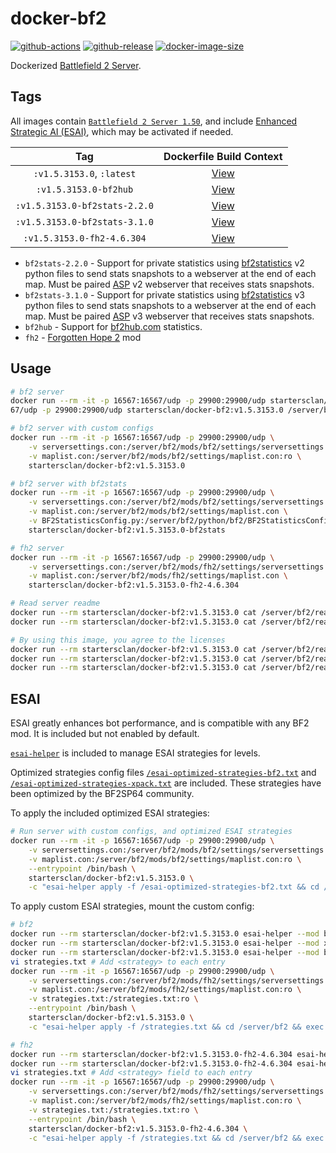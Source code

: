 # docker-bf2

[![github-actions](https://github.com/startersclan/docker-bf2/workflows/ci-master-pr/badge.svg)](https://github.com/startersclan/docker-bf2/actions)
[![github-release](https://img.shields.io/github/v/release/startersclan/docker-bf2?style=flat-square)](https://github.com/startersclan/docker-bf2/releases/)
[![docker-image-size](https://img.shields.io/docker/image-size/startersclan/docker-bf2/latest)](https://hub.docker.com/r/startersclan/docker-bf2)

Dockerized [Battlefield 2 Server](https://www.ea.com/games/battlefield/battlefield-2).

## Tags

All images contain [`Battlefield 2 Server 1.50`](https://www.bf-games.net/downloads/category/153/serverfiles.html), and include [Enhanced Strategic AI (ESAI)](https://www.moddb.com/mods/esai-enhanced-strategic-ai), which may be activated if needed.

| Tag | Dockerfile Build Context |
|:-------:|:---------:|
| `:v1.5.3153.0`, `:latest` | [View](variants/v1.5.3153.0 ) |
| `:v1.5.3153.0-bf2hub` | [View](variants/v1.5.3153.0-bf2hub ) |
| `:v1.5.3153.0-bf2stats-2.2.0` | [View](variants/v1.5.3153.0-bf2stats-2.2.0 ) |
| `:v1.5.3153.0-bf2stats-3.1.0` | [View](variants/v1.5.3153.0-bf2stats-3.1.0 ) |
| `:v1.5.3153.0-fh2-4.6.304` | [View](variants/v1.5.3153.0-fh2-4.6.304 ) |


- `bf2stats-2.2.0` - Support for private statistics using [bf2statistics](https://code.google.com/archive/p/bf2stats/) v2 python files to send stats snapshots to a webserver at the end of each map. Must be paired [ASP](https://github.com/BF2Statistics/ASP) v2 webserver that receives stats snapshots.
- `bf2stats-3.1.0` - Support for private statistics using [bf2statistics](https://github.com/BF2Statistics/StatsPython) v3 python files to send stats snapshots to a webserver at the end of each map. Must be paired [ASP](https://github.com/BF2Statistics/ASP) v3 webserver that receives stats snapshots.
- `bf2hub` - Support for [bf2hub.com](https://www.bf2hub.com/home/serversetup.php) statistics.
- `fh2` - [Forgotten Hope 2](http://www.forgottenhope.warumdarum.de) mod
## Usage

```sh
# bf2 server
docker run --rm -it -p 16567:16567/udp -p 29900:29900/udp startersclan/docker-bf2:v1.5.3153.0 /server/bf2/start.sh
67/udp -p 29900:29900/udp startersclan/docker-bf2:v1.5.3153.0 /server/bf2/start.sh

# bf2 server with custom configs
docker run --rm -it -p 16567:16567/udp -p 29900:29900/udp \
    -v serversettings.con:/server/bf2/mods/bf2/settings/serversettings.con:ro \
    -v maplist.con:/server/bf2/mods/bf2/settings/maplist.con:ro \
    startersclan/docker-bf2:v1.5.3153.0

# bf2 server with bf2stats
docker run --rm -it -p 16567:16567/udp -p 29900:29900/udp \
    -v serversettings.con:/server/bf2/mods/bf2/settings/serversettings.con \
    -v maplist.con:/server/bf2/mods/bf2/settings/maplist.con \
    -v BF2StatisticsConfig.py:/server/bf2/python/bf2/BF2StatisticsConfig.py:ro \
    startersclan/docker-bf2:v1.5.3153.0-bf2stats

# fh2 server
docker run --rm -it -p 16567:16567/udp -p 29900:29900/udp \
    -v serversettings.con:/server/bf2/mods/fh2/settings/serversettings.con \
    -v maplist.con:/server/bf2/mods/fh2/settings/maplist.con \
    startersclan/docker-bf2:v1.5.3153.0-fh2-4.6.304

# Read server readme
docker run --rm startersclan/docker-bf2:v1.5.3153.0 cat /server/bf2/readmes/readme-linux.txt # Linux
docker run --rm startersclan/docker-bf2:v1.5.3153.0 cat /server/bf2/readmes/readmeserver.txt # Windows

# By using this image, you agree to the licenses
docker run --rm startersclan/docker-bf2:v1.5.3153.0 cat /server/bf2/readmes/eula.txt # EULA for the BF2 dedicated Linux server
docker run --rm startersclan/docker-bf2:v1.5.3153.0 cat /server/bf2/readmes/lgpl.txt # LGPL
docker run --rm startersclan/docker-bf2:v1.5.3153.0 cat /server/bf2/readmes/pb_eula.txt # EULA for the EULA for PunkBuster
```

## ESAI

ESAI greatly enhances bot performance, and is compatible with any BF2 mod. It is included but not enabled by default.

[`esai-helper`](vendor/esai-helper) is included to manage ESAI strategies for levels.

Optimized strategies config files [``/esai-optimized-strategies-bf2.txt``](vendor/esai-optimized-strategies-bf2.txt) and [``/esai-optimized-strategies-xpack.txt``](vendor/esai-optimized-strategies-xpack.txt) are included. These strategies have been optimized by the BF2SP64 community.

To apply the included optimized ESAI strategies:

```sh
# Run server with custom configs, and optimized ESAI strategies
docker run --rm -it -p 16567:16567/udp -p 29900:29900/udp \
    -v serversettings.con:/server/bf2/mods/bf2/settings/serversettings.con:ro \
    -v maplist.con:/server/bf2/mods/bf2/settings/maplist.con:ro \
    --entrypoint /bin/bash \
    startersclan/docker-bf2:v1.5.3153.0 \
    -c "esai-helper apply -f /esai-optimized-strategies-bf2.txt && cd /server/bf2 && exec ./start.sh"
```

To apply custom ESAI strategies, mount the custom config:

```sh
# bf2
docker run --rm startersclan/docker-bf2:v1.5.3153.0 esai-helper --mod bf2 get gamemodes > strategies.txt
docker run --rm startersclan/docker-bf2:v1.5.3153.0 esai-helper --mod xpack get gamemodes >> strategies.txt
docker run --rm startersclan/docker-bf2:v1.5.3153.0 esai-helper --mod bf2 get strategies # Get all available strategies
vi strategies.txt # Add <strategy> to each entry
docker run --rm -it -p 16567:16567/udp -p 29900:29900/udp \
    -v serversettings.con:/server/bf2/mods/fh2/settings/serversettings.con:ro \
    -v maplist.con:/server/bf2/mods/fh2/settings/maplist.con:ro \
    -v strategies.txt:/strategies.txt:ro \
    --entrypoint /bin/bash \
    startersclan/docker-bf2:v1.5.3153.0 \
    -c "esai-helper apply -f /strategies.txt && cd /server/bf2 && exec ./start.sh"

# fh2
docker run --rm startersclan/docker-bf2:v1.5.3153.0-fh2-4.6.304 esai-helper --mod fh2 get gamemodes > strategies.txt
docker run --rm startersclan/docker-bf2:v1.5.3153.0-fh2-4.6.304 esai-helper --mod fh2 get strategies # Get all available strategies
vi strategies.txt # Add <strategy> field to each entry
docker run --rm -it -p 16567:16567/udp -p 29900:29900/udp \
    -v serversettings.con:/server/bf2/mods/fh2/settings/serversettings.con:ro \
    -v maplist.con:/server/bf2/mods/fh2/settings/maplist.con:ro \
    -v strategies.txt:/strategies.txt:ro \
    --entrypoint /bin/bash \
    startersclan/docker-bf2:v1.5.3153.0-fh2-4.6.304 \
    -c "esai-helper apply -f /strategies.txt && cd /server/bf2 && exec ./start.sh"
```